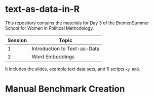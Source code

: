 # text-as-data-in-R

This repository contains the materials for Day 3 of the BremenSummer School for Women in Political Methodology.

| Session |  Topic
|----------|----------|
| 1   | Introduction to Text-as-Data   | 
| 2 | Word Embeddings

It includes the slides, example text data sets, and R scripts `xy.Rmd`.

# Manual Benchmark Creation
